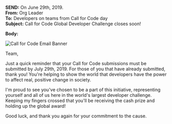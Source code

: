 **SEND:** On June 29th, 2019.  
**From:** Org Leader  
**To:** Developers on teams from Call for Code day  
**Subject:** Call for Code Global Developer Challenge closes soon!  

**Body:**

![Call for Code Email Banner](https://raw.githubusercontent.com/IBM/digital-call-kits/master/src/PUSH/CallforCodeEmailBanner.png)

Team,

Just a quick reminder that your Call for Code submissions must be submitted by July 29th, 2019. For those of you that have already submitted, thank you! You're helping to show the world that developers have the power to affect real, positive change in society.

I'm proud to see you've chosen to be a part of this initiative, representing yourself and all of us here in the world's largest developer challenge. Keeping my fingers crossed that you'll be receiving the cash prize and holding up the global award! 

Good luck, and thank you again for your commitment to the cause.
